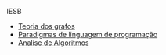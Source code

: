 IESB

- [Teoria dos grafos](./teoria_dos_grafos)
- [Paradigmas de linguagem de programação](./plp)
- [Analise de Algoritmos](./analise_de_algoritmos)